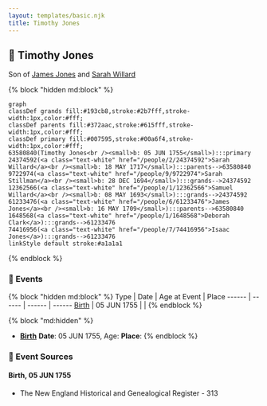 ```yaml
---
layout: templates/basic.njk
title: Timothy Jones
---
```

## 🔵 Timothy Jones

Son of [James Jones](/people/6/61233476) and [Sarah Willard](/people/2/24374592)

{% block "hidden md:block" %}
```mermaid
graph
classDef grands fill:#193cb8,stroke:#2b7fff,stroke-width:1px,color:#fff;
classDef parents fill:#372aac,stroke:#615fff,stroke-width:1px,color:#fff;
classDef primary fill:#007595,stroke:#00a6f4,stroke-width:1px,color:#fff;
63580840(Timothy Jones<br /><small>b: 05 JUN 1755</small>):::primary
24374592(<a class="text-white" href="/people/2/24374592">Sarah Willard</a><br /><small>b: 18 MAY 1717</small>):::parents-->63580840
9722974(<a class="text-white" href="/people/9/9722974">Sarah Stillman</a><br /><small>b: 28 DEC 1694</small>):::grands-->24374592
12362566(<a class="text-white" href="/people/1/12362566">Samuel Willard</a><br /><small>b: 08 MAY 1693</small>):::grands-->24374592
61233476(<a class="text-white" href="/people/6/61233476">James Jones</a><br /><small>b: 16 MAY 1709</small>):::parents-->63580840
1648568(<a class="text-white" href="/people/1/1648568">Deborah Clark</a>):::grands-->61233476
74416956(<a class="text-white" href="/people/7/74416956">Isaac Jones</a>):::grands-->61233476
linkStyle default stroke:#a1a1a1
```
{% endblock %}

### 📆 Events

{% block "hidden md:block" %}
Type | Date | Age at Event | Place
------ | ------ | ------ | ------
[Birth](#event-event-2) | 05 JUN 1755 |  |
{% endblock %}

{% block "md:hidden" %}
- **[Birth](#event-event-2)**
**Date**: 05 JUN 1755, Age:
**Place**:
{% endblock %}

### 📰 Event Sources

#### <a id="event-event-2"></a> Birth, 05 JUN 1755
* The New England Historical and Genealogical Register  - 313